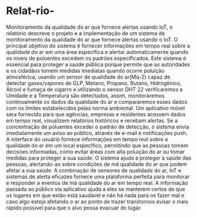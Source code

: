 # Relat-rio-
  Monitoramento da qualidade do ar que fornece alertas usando IoT, o relatório descreve o projeto e a implementação de um sistema de monitoramento da qualidade do ar que fornece alertas usando o IoT. O principal objetivo do sistema é fornecer informações em tempo real sobre a qualidade do ar em uma área específica e alertar automaticamente quando os níveis de poluentes excedem os padrões especificados.
  Este sistema é essencial para proteger a saúde pública porque permite que as autoridades e os cidadãos tomem medidas imediatas quando ocorre poluição atmosférica, usando um sensor de qualidade do ar(Mq-2) capaz de detectar gases/vapores de GLP, Metano, Propano, Butano, Hidrogênico, Álcool e fumaça de cigarro e utilizando o sensor DHT 22 verificaremos a Umidade e a Temperatura são detectados, assim,
monitoraremos continuamente os dados da qualidade do ar e compararemos esses dados com os limites estabelecidos pelas norma ambiental. 
  Um aplicativo móvel sera fornecido para que agências, empresas e residentes acessem dados em tempo real, visualizem relatórios históricos e recebam alertas.
Se a concentração de poluentes exceder o padrão de detecção, o sistema envia imediatamente um aviso ao público, através de e-mail e notificações push.
A interface do usuário fornece informações em tempo real sobre a qualidade do ar em um local específico, permitindo que as pessoas tomem decisões informadas, como evitar áreas com alta poluição do ar ou tomar medidas para proteger a sua saúde.
  O sistema ajuda a proteger a saúde das pessoas, alertando-as sobre condições de má qualidade do ar que podem afetar a sua saúde.
A combinação de sensores de qualidade do ar, IoT e sistemas de alerta eficazes fornece uma plataforma perfeita para monitorar e responder a eventos de má qualidade do ar em tempo real.
  A informação passada ao público via aplicativo ajuda a eles se manterem certos de que os lugares em que estão está saudável e não há nada para os fazer mal e caso algo esteja afetando o ar ao ponto de trazer transtornos avisar o mais rápido possível para que o alvo possa evacuar do lugar.
